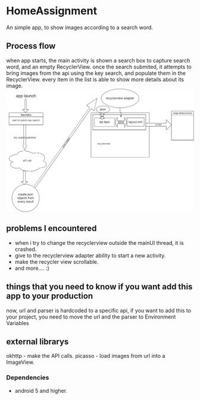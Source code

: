 # HomeAssignment

An simple app, to show images according to a search word.

## Process flow

when app starts, the main activity is shown a search box to capture search word, and an empty RecyclerView.
once the search submited, it attempts to bring images from the api using the key search, and populate them in the RecyclerView.
every item in the list is able to show more details about its image.
![alt text](https://github.com/PinchasHirshnboim/HomeAssignment/blob/master/flow.jpg)

## problems I encountered

* when i try to change the recyclerview outside the mainUI thread, it is crashed.
* give to the recyclerview adapter ability to start a new activity.
* make the recycler view scrollable.
* and more.... :)

## things that you need to know if you want add this app to your production

now, url and parser is hardcoded to a specific api, if you want to add this to your project, you need to move the url and the parser to Environment Variables

## external librarys

okhttp - make the API calls.
picasso - load images from url into a ImageView.

### Dependencies

* android 5 and higher.


